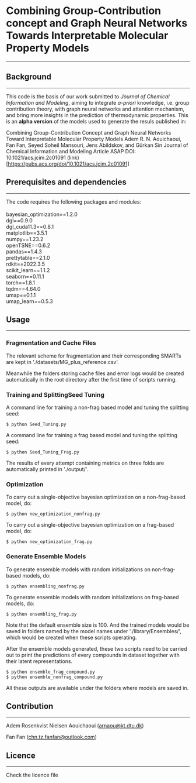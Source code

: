 # Combining Group-Contribution concept and Graph Neural Networks Towards Interpretable Molecular Property Models
***


## Background
***
This code is the basis of our work submitted to *Journal of Chemical Information and Modeling*, aiming to 
integrate *a-priori* knowledge, i.e. group contribution theory, with graph neural networks and attention mechanism, and bring more insights in the prediction of thermodynamic properties. This is an **alpha version** of the models used to generate the resuls published in:

Combining Group-Contribution Concept and Graph Neural Networks Toward Interpretable Molecular Property Models
Adem R. N. Aouichaoui, Fan Fan, Seyed Soheil Mansouri, Jens Abildskov, and Gürkan Sin
Journal of Chemical Information and Modeling Article ASAP
DOI: 10.1021/acs.jcim.2c01091 (link)[https://pubs.acs.org/doi/10.1021/acs.jcim.2c01091]


## Prerequisites and dependencies
***
The code requires the following packages and modules:\
\
bayesian_optimization==1.2.0\
dgl==0.9.0\
dgl_cuda11.3==0.8.1\
matplotlib==3.5.1\
numpy==1.23.2\
openTSNE==0.6.2\
pandas==1.4.3\
prettytable==2.1.0\
rdkit==2022.3.5\
scikit_learn==1.1.2\
seaborn==0.11.1\
torch==1.8.1\
tqdm==4.64.0\
umap==0.1.1\
umap_learn==0.5.3


## Usage
***
### Fragmentation and Cache Files
The relevant scheme for fragmentation and their corresponding SMARTs are kept in './datasets/MG_plus_reference.csv'.

Meanwhile the folders storing cache files and error logs would be created automatically in the root directory after the first time of scripts running.
### Training and SplittingSeed Tuning
A command line for training a non-frag based model and tuning the splitting seed:
```commandline
$ python Seed_Tuning.py 
```
A command line for training a frag based model and tuning the splitting seed:
```commandline
$ python Seed_Tuning_Frag.py 
```
The results of every attempt containing metrics on three folds are automatically printed in './output/'.
### Optimization
To carry out a single-objective bayesian optimization on a non-frag-based model, do:
```commandline
$ python new_optimization_nonfrag.py
```
To carry out a single-objective bayesian optimization on a frag-based model, do:
```commandline
$ python new_optimization_frag.py
```
### Generate Ensemble Models
To generate ensemble models with random initializations on non-frag-based models, do:
```commandline
$ python ensembling_nonfrag.py
```
To generate ensemble models with random initializations on frag-based models, do:
```commandline
$ python ensembling_frag.py
```
Note that the default ensemble size is 100. And the trained models would be saved in folders named by the model names under './library/Ensembles/', which would be created when these scripts operating.

After the ensemble models generated, these two scripts need to be carried out to print the predictions of every compounds in dataset together with their latent representations.
```commandline
$ python ensemble_frag_compound.py
$ python ensemble_nonfrag_compound.py
```
All these outputs are available under the folders where models are saved in.
## Contribution
***
Adem Rosenkvist Nielsen Aouichaoui ([arnaou@kt.dtu.dk](arnaou@kt.dtu.dk))

Fan Fan ([chn.tz.fanfan@outlook.com](chn.tz.fanfan@outlook.com))

## Licence
***
Check the licence file

